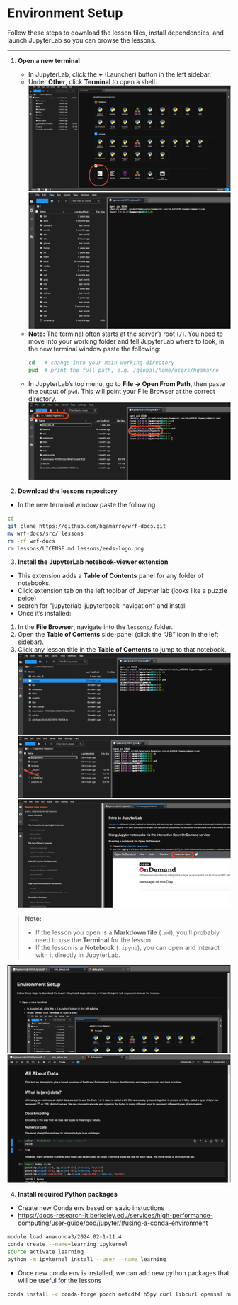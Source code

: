 # Environment Setup

Follow these steps to download the lesson files, install dependencies, and launch JupyterLab so you can browse the lessons.

---
1. **Open a new terminal**  
   - In JupyterLab, click the **+** (Launcher) button in the left sidebar.  
   - Under **Other**, click **Terminal** to open a shell.
![OOD Interactive Apps](./img/b1.png)
![OOD Interactive Apps](./img/b2.png)
   - **Note:** The terminal often starts at the server’s root (`/`). You need to move into your working folder and tell JupyterLab where to look, in the new terminal window paste the following:
     ```bash
     cd   # change into your main working directory
     pwd  # print the full path, e.g. /global/home/users/hgamarro
     ```
   - In JupyterLab’s top menu, go to **File → Open From Path**, then paste the output of `pwd`. This will point your File Browser at the correct directory.
![OOD Interactive Apps](./img/b3.png)

2. **Download the lessons repository**
- In the new terminal window paste the following 
```bash
cd
git clone https://github.com/hgamarro/wrf-docs.git
mv wrf-docs/src/ lessons
rm -rf wrf-docs
rm lessons/LICENSE.md lessons/eeds-logo.png
```

3. **Install the JupyterLab notebook-viewer extension**  

- This extension adds a **Table of Contents** panel for any folder of notebooks.
- Click extension tab on the left toolbar of Jupyter lab (looks like a puzzle peice)
- search for "jupyterlab-jupyterbook-navigation" and install 
- Once it’s installed:

1. In the **File Browser**, navigate into the `lessons/` folder.  
2. Open the **Table of Contents** side-panel (click the “JB” icon in the left sidebar).  
3. Click any lesson title in the **Table of Contents** to jump to that notebook.
![OOD Interactive Apps](./img/b4.png)
![OOD Interactive Apps](./img/b5.png)
![OOD Interactive Apps](./img/b6.png)

> **Note:**  
> - If the lesson you open is a **Markdown file** (`.md`), you’ll probably need to use the **Terminal** for the lesson 
> - If the lesson is a **Notebook** (`.ipynb`), you can open and interact with it directly in JupyterLab.  

![OOD Interactive Apps](./img/b7.png)
![OOD Interactive Apps](./img/b8.png)



4. **Install required Python packages**
- Create new Conda env based on savio instuctions
- https://docs-research-it.berkeley.edu/services/high-performance-computing/user-guide/ood/jupyter/#using-a-conda-environment

```bash
module load anaconda3/2024.02-1-11.4
conda create --name=learning ipykernel
source activate learning
python -m ipykernel install --user --name learning
```
- Once new conda env is installed, we can add new python packages that will be useful for the lessons

```bash
conda install -c conda-forge pooch netcdf4 h5py curl libcurl openssl numpy matplotlib pandas xarray scipy cartopy -y
```

<!-- 3. **Install required Python packages**  
```bash
conda install -c conda-forge \
  numpy \
  pandas \
  matplotlib \
  xarray \
  netcdf4 \
  -y
``` -->





